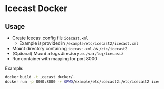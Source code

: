 # Icecast Docker

## Usage
- Create Icecast config file `icecast.xml`
   - Example is provided in `/example/etc/icecast2/icecast.xml`
- Mount directory containing `icecast.xml` as `/etc/icecast2`
- (Optional) Mount a logs directory as `/var/log/icecast2`
- Run container with mapping for port 8000

Example:
```bash
docker build -t icecast docker/.
docker run -p 8000:8000 -v $PWD/example/etc/icecast2:/etc/icecast2 icecast
```